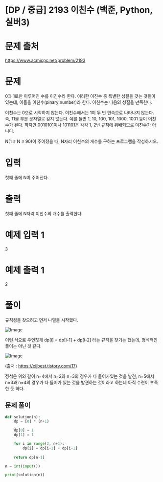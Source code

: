 # [DP / 중급] 2193 이친수 (백준, Python, 실버3)

# 문제 출처

https://www.acmicpc.net/problem/2193

# 문제

0과 1로만 이루어진 수를 이진수라 한다. 이러한 이진수 중 특별한 성질을 갖는 것들이 있는데, 이들을 이친수(pinary number)라 한다. 이친수는 다음의 성질을 만족한다.

이친수는 0으로 시작하지 않는다.
이친수에서는 1이 두 번 연속으로 나타나지 않는다. 즉, 11을 부분 문자열로 갖지 않는다.
예를 들면 1, 10, 100, 101, 1000, 1001 등이 이친수가 된다. 하지만 0010101이나 101101은 각각 1, 2번 규칙에 위배되므로 이친수가 아니다.

N(1 ≤ N ≤ 90)이 주어졌을 때, N자리 이친수의 개수를 구하는 프로그램을 작성하시오.

# 입력

첫째 줄에 N이 주어진다.

# 출력

첫째 줄에 N자리 이친수의 개수를 출력한다.

# 예제 입력 1 

3

# 예제 출력 1 

2

# 풀이

규칙성을 찾으려고 먼저 나열을 시작했다.

![Image](https://i.imgur.com/c7v7w3B.png)

이런 식으로 우연찮게 dp[i] = dp[i-1] + dp[i-2] 라는 규칙을 찾기는 했는데, 정석적인 풀이는 아닌 것 같다.

![Image](https://i.imgur.com/q3TEtY8.png)

(출처 : https://cijbest.tistory.com/17)

정석은 위와 같이 n=4에서 n=2와 n=3의 경우가 다 들어가있는 것을 발견, n=5에서 n=3과 n=4의 경우가 다 들어가 있는 것을 발견하는 것이라고 하는데 아직 수련이 부족한 듯 하다.

## 문제 풀이

```python
def solution(n):
    dp = [0] * (n+1)

    dp[0] = 1
    dp[1] = 1

    for i in range(2, n+1):
        dp[i] = dp[i-2] + dp[i-1]
    
    return dp[n-1]

n = int(input())

print(solution(n))
```